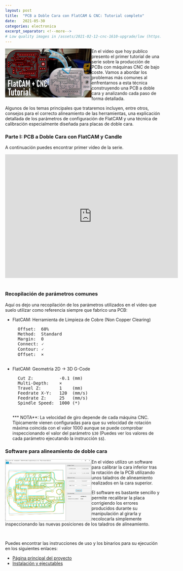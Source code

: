 ```yaml
---
layout: post
title:  "PCB a Doble Cara con FlatCAM & CNC: Tutorial completo"
date:   2021-05-30
categories: electronica
excerpt_separator: <!--more-->
# Low quality images in /assets/2021-02-12-cnc-1610-upgrade/low (https://bulkresizephotos.com/)
---
```


<a href="/assets/2021-05-30-pcb-a-doble-cara-flatcam-cnc/main.jpg" >
<img 
  align="left" 
  src="/assets/2021-05-30-pcb-a-doble-cara-flatcam-cnc/low/main.jpg" 
  alt="Main" 
  width="280"
/>
</a>

 
En el video que hoy publico presento el primer tutorial de una serie sobre la producción de PCBs con máquinas CNC de bajo coste. Vamos a abordar los problemas más comunes al enfrentarnos a esta técnica construyendo una PCB a doble cara y analizando cada paso de forma detallada. 

Algunos de los temas principales que trataremos incluyen, entre otros, consejos para el correcto alineamiento de las herramientas, una explicación detallada de los parámetros de configuración de FlatCAM y una técnica de calibración especialmente diseñada para placas de doble cara.  


<!--more-->

### Parte I: PCB a Doble Cara con FlatCAM y Candle

A continuación puedes encontrar primer video de la serie. 

<iframe class="center" width="560" height="400" style="margin-bottom:15px;" src="https://www.youtube.com/embed/rDLayMgCDao" frameborder="0" allow="accelerometer; autoplay; clipboard-write; encrypted-media; gyroscope; picture-in-picture" allowfullscreen></iframe>

### Recopilación de parámetros comunes

Aquí os dejo una recopilación de los parámetros utilizados en el video que suelo utilizar como referencia siempre que fabrico una PCB:

* FlatCAM: Herramienta de Limpieza de Cobre (Non Copper Clearing)
    <pre>
    Offset:  60%
    Method:  Standard
    Margin:  0
    Connect: 🗸
    Contour: 🗸
    Offset:  ⨯
    </pre>

* FlatCAM: Geometría 2D -> 3D G-Code
    <pre>
    Cut Z:          -0.1 (mm)
    Multi-Depth:    ⨯
    Travel Z:       1    (mm)
    Feedrate X-Y:   120  (mm/s)
    Feedrate Z:     25   (mm/s)
    Spindle Speed:  1000 (*)
    </pre>
    *** NOTA**: La velocidad de giro depende de cada máquina CNC. Típicamente vienen configuradas para que su velocidad de rotación máxima coincida con el valor 1000 aunque se puede comprobar inspeccionando el valor del parámetro `$30` (Puedes ver los valores de cada parámetro ejecutando la instrucción `$$`). 

### Software para alineamiento de doble cara

<a href="/assets/2021-05-30-pcb-a-doble-cara-flatcam-cnc/gcodeutils.jpg" >
<img 
  align="left" 
  src="/assets/2021-05-30-pcb-a-doble-cara-flatcam-cnc/low/gcodeutils.jpg" 
  alt="Main" 
  width="280"
/>
</a>

En el video utilizo un software para calibrar la cara inferior tras la rotación de la PCB utilizando unos taladros de alineamiento realizados en la cara superior. 

El software es bastante sencillo y permite recalibrar la placa corrigiendo los errores producidos durante su manipulación al girarla y recolocarla simplemente inspeccionando las nuevas posiciones de los taladros de alineamiento. 

<br/>

Puedes encontrar las instrucciones de uso y los binarios para su ejecución en los siguientes enlaces:

* [Página principal del proyecto](https://github.com/alvarogimenez/g-code-utils)
* [Instalación y ejecutables](https://github.com/alvarogimenez/g-code-utils/releases/tag/v1.0.0)